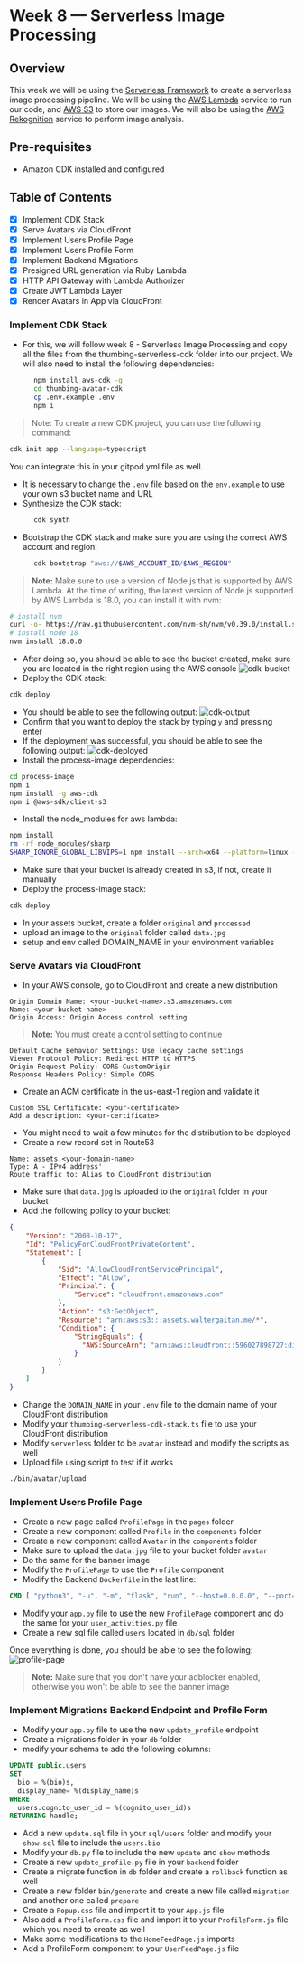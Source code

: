 # Week 8 — Serverless Image Processing

## Overview

This week we will be using the [Serverless Framework](https://serverless.com/) to create a serverless image processing pipeline. We will be using the [AWS Lambda](https://aws.amazon.com/lambda/) service to run our code, and [AWS S3](https://aws.amazon.com/s3/) to store our images. We will also be using the [AWS Rekognition](https://aws.amazon.com/rekognition/) service to perform image analysis.

## Pre-requisites
- Amazon CDK installed and configured

## Table of Contents

- [X] Implement CDK Stack	
- [X] Serve Avatars via CloudFront	
- [X] Implement Users Profile Page
- [X] Implement Users Profile Form	
- [X] Implement Backend Migrations	
- [X] Presigned URL generation via Ruby Lambda	
- [X] HTTP API Gateway with Lambda Authorizer
- [X] Create JWT Lambda Layer
- [X] Render Avatars in App via CloudFront

### Implement CDK Stack

- For this, we will follow week 8 - Serverless Image Processing and copy all the files from the thumbing-serverless-cdk folder into our project. We will also need to install the following dependencies:

```bash
      npm install aws-cdk -g
      cd thumbing-avatar-cdk
      cp .env.example .env
      npm i
```
> Note: To create a new CDK project, you can use the following command:
```bash
cdk init app --language=typescript
```
You can integrate this in your gitpod.yml file as well.
- It is necessary to change the `.env` file based on the `env.example` to use your own s3 bucket name and URL
- Synthesize the CDK stack:
```bash
      cdk synth
```
- Bootstrap the CDK stack and make sure you are using the correct AWS account and region:
```bash
      cdk bootstrap "aws://$AWS_ACCOUNT_ID/$AWS_REGION"
```
> **Note:** Make sure to use a version of Node.js that is supported by AWS Lambda. At the time of writing, the latest version of Node.js supported by AWS Lambda is 18.0, you can install it with nvm:
```bash
# install nvm
curl -o- https://raw.githubusercontent.com/nvm-sh/nvm/v0.39.0/install.sh | bash
# install node 18
nvm install 18.0.0
```
- After doing so, you should be able to see the bucket created, make sure you are located in the right region using the AWS console
![cdk-bucket](../_docs/assets/cdk-bucket.png)
- Deploy the CDK stack:
```bash
cdk deploy
```
- You should be able to see the following output:
![cdk-output](../_docs/assets/cdk-output.png)
- Confirm that you want to deploy the stack by typing `y` and pressing enter
- If the deployment was successful, you should be able to see the following output:
![cdk-deployed](../_docs/assets/cdk-deployed.png)
- Install the process-image dependencies:
```bash
cd process-image
npm i
npm install -g aws-cdk
npm i @aws-sdk/client-s3
```
- Install the node_modules for aws lambda:
```bash
npm install
rm -rf node_modules/sharp
SHARP_IGNORE_GLOBAL_LIBVIPS=1 npm install --arch=x64 --platform=linux --target=12.13.0 sharp
```
- Make sure that your bucket is already created in s3, if not, create it manually
- Deploy the process-image stack:
```bash
cdk deploy
```
- In your assets bucket, create a folder `original` and `processed`
- upload an image to the `original` folder called `data.jpg`
- setup and env called DOMAIN_NAME in your environment variables

### Serve Avatars via CloudFront
- In your AWS console, go to CloudFront and create a new distribution
```
Origin Domain Name: <your-bucket-name>.s3.amazonaws.com
Name: <your-bucket-name>
Origin Access: Origin Access control setting
```
> **Note:** You must create a control setting to continue
```
Default Cache Behavior Settings: Use legacy cache settings
Viewer Protocol Policy: Redirect HTTP to HTTPS
Origin Request Policy: CORS-CustomOrigin
Response Headers Policy: Simple CORS
```
- Create an ACM certificate in the us-east-1 region and validate it
```
Custom SSL Certificate: <your-certificate>
Add a description: <your-certificate>
```
- You might need to wait a few minutes for the distribution to be deployed
- Create a new record set in Route53
```
Name: assets.<your-domain-name>
Type: A - IPv4 address'
Route traffic to: Alias to CloudFront distribution
```
- Make sure that `data.jpg` is uploaded to the `original` folder in your bucket
- Add the following policy to your bucket:
```json
{
    "Version": "2008-10-17",
    "Id": "PolicyForCloudFrontPrivateContent",
    "Statement": [
        {
            "Sid": "AllowCloudFrontServicePrincipal",
            "Effect": "Allow",
            "Principal": {
                "Service": "cloudfront.amazonaws.com"
            },
            "Action": "s3:GetObject",
            "Resource": "arn:aws:s3:::assets.waltergaitan.me/*",
            "Condition": {
                "StringEquals": {
                  "AWS:SourceArn": "arn:aws:cloudfront::596027898727:distribution/ERP1HKKVALIMN"
                }
            }
        }
    ]
}
```
- Change the `DOMAIN_NAME` in your `.env` file to the domain name of your CloudFront distribution
- Modify your `thumbing-serverless-cdk-stack.ts` file to use your CloudFront distribution
- Modify `serverless` folder to be `avatar` instead and modify the scripts as well
- Upload file using script to test if it works
```bash
./bin/avatar/upload
```

### Implement Users Profile Page
- Create a new page called `ProfilePage` in the `pages` folder
- Create a new component called `Profile` in the `components` folder
- Create a new component called `Avatar` in the `components` folder
- Make sure to upload the `data.jpg` file to your bucket folder `avatar`
- Do the same for the banner image
- Modify the `ProfilePage` to use the `Profile` component
- Modify the Backend `Dockerfile` in the last line:
```dockerfile
CMD [ "python3", "-u", "-m", "flask", "run", "--host=0.0.0.0", "--port=4567", "--debug"]
```
- Modify your `app.py` file to use the new `ProfilePage` component and do the same for your `user_activities.py` file
- Create a new sql file called `users` located in `db/sql` folder

Once everything is done, you should be able to see the following:
![profile-page](../_docs/assets/profile-page.png)
> **Note:** Make sure that you don't have your adblocker enabled, otherwise you won't be able to see the banner image

### Implement Migrations Backend Endpoint and Profile Form
- Modify your `app.py` file to use the new `update_profile` endpoint
- Create a migrations folder in your `db` folder
- modify your schema to add the following columns:
```sql
UPDATE public.users 
SET 
  bio = %(bio)s,
  display_name= %(display_name)s
WHERE 
  users.cognito_user_id = %(cognito_user_id)s
RETURNING handle;
```
- Add a new `update.sql` file in your `sql/users` folder and modify your `show.sql` file to include the `users.bio`
- Modify your `db.py` file to include the new `update` and `show` methods
- Create a new `update_profile.py` file in your `backend` folder
- Create a migrate function in `db` folder and create a `rollback` function as well
- Create a new folder `bin/generate` and create a new file called `migration` and another one called `prepare`
- Create a `Popup.css` file and import it to your `App.js` file
- Also add a `ProfileForm.css` file and import it to your `ProfileForm.js` file which you need to create as well
- Make some modifications to the `HomeFeedPage.js` imports 
- Add a ProfileForm component to your `UserFeedPage.js` file